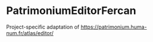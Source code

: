 # PatrimoniumEditorFercan
Project-specific adaptation of https://patrimonium.huma-num.fr/atlas/editor/
